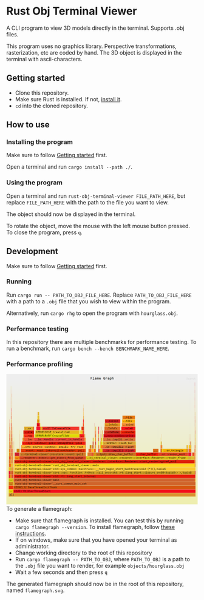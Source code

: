 # Rust Obj Terminal Viewer
A CLI program to view 3D models directly in the terminal. Supports .obj files.

This program uses no graphics library.
Perspective transformations, rasterization, etc are coded by hand.
The 3D object is displayed in the terminal with ascii-characters.

## Getting started
- Clone this repository.
- Make sure Rust is installed. If not, [install it](https://www.rust-lang.org/tools/install).
- `cd` into the cloned repository.

## How to use

### Installing the program
Make sure to follow [Getting started](#getting-started) first.

Open a terminal and run `cargo install --path ./`.

### Using the program
Open a terminal and run `rust-obj-terminal-viewer FILE_PATH_HERE`,
but replace `FILE_PATH_HERE` with the path to the file you want to view.

The object should now be displayed in the terminal.

To rotate the object, move the mouse with the left mouse button pressed.
To close the program, press `q`.

## Development

Make sure to follow [Getting started](#getting-started) first.

### Running
Run `cargo run -- PATH_TO_OBJ_FILE_HERE`. Replace `PATH_TO_OBJ_FILE_HERE` with
a path to a `.obj` file that you wish to view within the program.

Alternatively, run `cargo rhg` to open the program with `hourglass.obj`.

### Performance testing
In this repository there are multiple benchmarks for performance testing.
To run a benchmark, run `cargo bench --bench BENCHMARK_NAME_HERE`.

### Performance profiling
![An example of what the generated flamegraph can look like](flamegraph_example.png)
To generate a flamegraph:
- Make sure that flamegraph is installed. You can test this by
  running `cargo flamegraph --version`. To install flamegraph, follow
  [these instructions](https://github.com/flamegraph-rs/flamegraph?tab=readme-ov-file#installation). 
- If on windows, make sure that you have opened your terminal as administrator.
- Change working directory to the root of this repository
- Run `cargo flamegraph -- PATH_TO_OBJ`, where `PATH_TO_OBJ` is a path to
  the `.obj` file you want to render, for example `objects/hourglass.obj`
- Wait a few seconds and then press `q`

The generated flamegraph should now be in the root of this repository, named `flamegraph.svg`.

